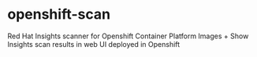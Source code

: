 # openshift-scan
Red Hat Insights scanner for Openshift  Container Platform Images
+
Show Insights scan results in web UI deployed in Openshift

